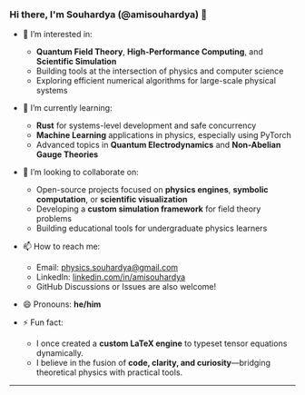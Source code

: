 
### Hi there, I'm Souhardya (@amisouhardya) 👋

- 👀 I’m interested in:
  - **Quantum Field Theory**, **High-Performance Computing**, and **Scientific Simulation**
  - Building tools at the intersection of physics and computer science
  - Exploring efficient numerical algorithms for large-scale physical systems

- 🌱 I’m currently learning:
  - **Rust** for systems-level development and safe concurrency
  - **Machine Learning** applications in physics, especially using PyTorch
  - Advanced topics in **Quantum Electrodynamics** and **Non-Abelian Gauge Theories**

- 💞️ I’m looking to collaborate on:
  - Open-source projects focused on **physics engines**, **symbolic computation**, or **scientific visualization**
  - Developing a **custom simulation framework** for field theory problems
  - Building educational tools for undergraduate physics learners

- 📫 How to reach me:
  - Email: physics.souhardya@gmail.com  
  - LinkedIn: [linkedin.com/in/amisouhardya](https://linkedin.com/in/amisouhardya)  
  - GitHub Discussions or Issues are also welcome!

- 😄 Pronouns: **he/him**

- ⚡ Fun fact:
  - I once created a **custom LaTeX engine** to typeset tensor equations dynamically.
  - I believe in the fusion of **code, clarity, and curiosity**—bridging theoretical physics with practical tools.

---

